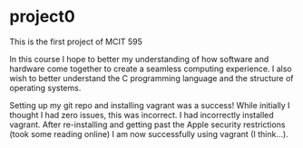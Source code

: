 # project0
This is the first project of MCIT 595

In this course I hope to better my understanding of how software and hardware come together to create a seamless computing experience. I also wish to better understand the C programming language and the structure of operating systems.


Setting up my git repo and installing vagrant was a success! While initially I thought I had zero issues, this was incorrect. I had incorrectly installed vagrant. After re-installing and getting past the Apple security restrictions (took some reading online) I am now successfully using vagrant (I think...).